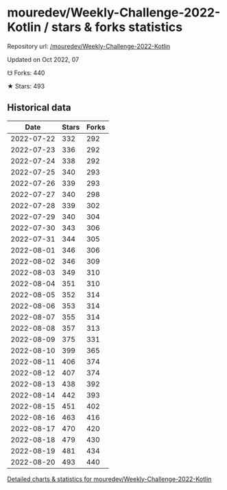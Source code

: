 # mouredev/Weekly-Challenge-2022-Kotlin / stars & forks statistics

Repository url: [/mouredev/Weekly-Challenge-2022-Kotlin](https://github.com/mouredev/Weekly-Challenge-2022-Kotlin)

Updated on Oct 2022, 07

☋ Forks: 440

★ Stars: 493

## Historical data
| Date | Stars | Forks |
|------|-------|-------|
| 2022-07-22 | 332 | 292 | 
| 2022-07-23 | 336 | 292 | 
| 2022-07-24 | 338 | 292 | 
| 2022-07-25 | 340 | 293 | 
| 2022-07-26 | 339 | 293 | 
| 2022-07-27 | 340 | 298 | 
| 2022-07-28 | 339 | 302 | 
| 2022-07-29 | 340 | 304 | 
| 2022-07-30 | 343 | 306 | 
| 2022-07-31 | 344 | 305 | 
| 2022-08-01 | 346 | 306 | 
| 2022-08-02 | 346 | 309 | 
| 2022-08-03 | 349 | 310 | 
| 2022-08-04 | 351 | 310 | 
| 2022-08-05 | 352 | 314 | 
| 2022-08-06 | 353 | 314 | 
| 2022-08-07 | 355 | 314 | 
| 2022-08-08 | 357 | 313 | 
| 2022-08-09 | 375 | 331 | 
| 2022-08-10 | 399 | 365 | 
| 2022-08-11 | 406 | 374 | 
| 2022-08-12 | 407 | 374 | 
| 2022-08-13 | 438 | 392 | 
| 2022-08-14 | 442 | 393 | 
| 2022-08-15 | 451 | 402 | 
| 2022-08-16 | 463 | 416 | 
| 2022-08-17 | 470 | 420 | 
| 2022-08-18 | 479 | 430 | 
| 2022-08-19 | 481 | 434 | 
| 2022-08-20 | 493 | 440 | 


[Detailed charts & statistics for mouredev/Weekly-Challenge-2022-Kotlin](https://reviewgithub.com/rep/mouredev/Weekly-Challenge-2022-Kotlin)
